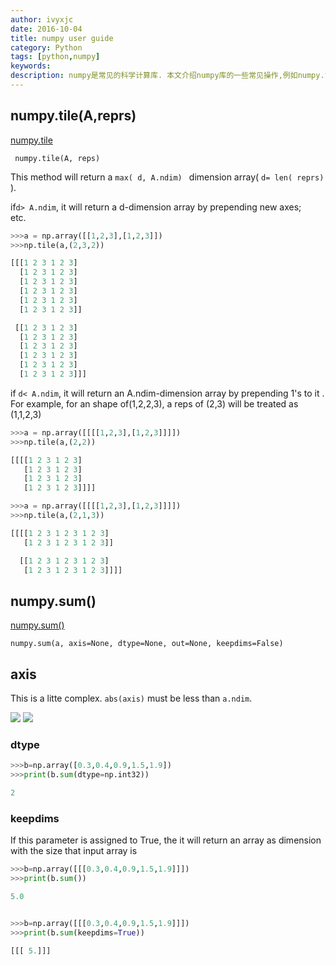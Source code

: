 ```yaml
---
author: ivyxjc
date: 2016-10-04
title: numpy user guide
category: Python
tags: [python,numpy]
keywords:
description: numpy是常见的科学计算库. 本文介绍numpy库的一些常见操作,例如numpy.tile(A, reprs), numpy.sum(), axis,  dtye等相关知识.
---
```


## numpy.tile(A,reprs)
[numpy.tile](http://docs.scipy.org/doc/numpy/reference/generated/numpy.tile.html)

` numpy.tile(A, reps)`

This method will return a `max( d, A.ndim) ` dimension array( `d= len( reprs) `).

if`d> A.ndim`, it will return a d-dimension array by prepending new axes;<br>
etc.

```python
>>>a = np.array([[1,2,3],[1,2,3]])
>>>np.tile(a,(2,3,2))

[[[1 2 3 1 2 3]
  [1 2 3 1 2 3]
  [1 2 3 1 2 3]
  [1 2 3 1 2 3]
  [1 2 3 1 2 3]
  [1 2 3 1 2 3]]

 [[1 2 3 1 2 3]
  [1 2 3 1 2 3]
  [1 2 3 1 2 3]
  [1 2 3 1 2 3]
  [1 2 3 1 2 3]
  [1 2 3 1 2 3]]]
```

if `d< A.ndim`, it will return an A.ndim-dimension array by prepending 1's to it .
For example, for an shape of(1,2,2,3), a reps of (2,3) will be treated as (1,1,2,3)

```python
>>>a = np.array([[[[1,2,3],[1,2,3]]]])
>>>np.tile(a,(2,2))

[[[[1 2 3 1 2 3]
   [1 2 3 1 2 3]
   [1 2 3 1 2 3]
   [1 2 3 1 2 3]]]]

>>>a = np.array([[[[1,2,3],[1,2,3]]]])
>>>np.tile(a,(2,1,3))

[[[[1 2 3 1 2 3 1 2 3]
   [1 2 3 1 2 3 1 2 3]]

  [[1 2 3 1 2 3 1 2 3]
   [1 2 3 1 2 3 1 2 3]]]]
```

## numpy.sum()
[numpy.sum()](http://docs.scipy.org/doc/numpy/reference/generated/numpy.sum.html)

`numpy.sum(a, axis=None, dtype=None, out=None, keepdims=False)`

## axis
This is a litte complex. `abs(axis)` must be less than `a.ndim`.

![](http://oezmbgg4j.bkt.clouddn.com/numpy_sum_1.jpg)
![](http://oezmbgg4j.bkt.clouddn.com/numpy_sum_2.jpg)

### dtype

```python
>>>b=np.array([0.3,0.4,0.9,1.5,1.9])
>>>print(b.sum(dtype=np.int32))

2
```


### keepdims

If this parameter is assigned to True, the it will return an array as dimension with the size that input array is


```python
>>>b=np.array([[[0.3,0.4,0.9,1.5,1.9]]])
>>>print(b.sum())

5.0


>>>b=np.array([[[0.3,0.4,0.9,1.5,1.9]]])
>>>print(b.sum(keepdims=True))

[[[ 5.]]]
```
